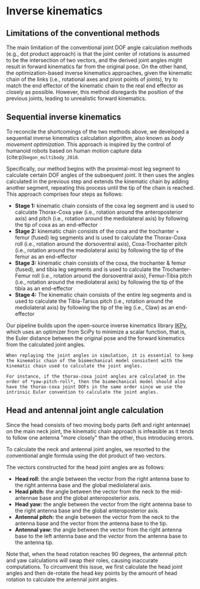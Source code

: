 # Inverse kinematics

## Limitations of the conventional methods

The main limitation of the conventional joint DOF angle calculation methods (e.g., dot product approach) is that the joint center of rotations is assumed to be the intersection of two vectors, and the derived joint angles might result in forward kinematics far from the original pose. On the other hand, the optimization-based inverse kinematics approaches, given the kinematic chain of the links (i.e., rotational axes and pivot points of joints), try to match the end effector of the kinematic chain to the real end effector as closely as possible. However, this method disregards the position of the previous joints, leading to unrealistic forward kinematics.

## Sequential inverse kinematics

To reconcile the shortcomings of the two methods above, we developed a sequential inverse kinematics calculation algorithm, also known as *body movement optimization*. This approach is inspired by the control of humanoid robots based on human motion capture data {cite:p}`begon_multibody_2018`.

Specifically, our method begins with the proximal-most leg segment to calculate certain DOF angles of the subsequent joint. It then uses the angles calculated in the previous step and extends the kinematic chain by adding another segment, repeating this process until the tip of the chain is reached. This approach comprises four steps as follows:

- **Stage 1:** kinematic chain consists of the coxa leg segment and is used to calculate Thorax-Coxa yaw (i.e., rotation around the anteroposterior axis) and pitch (i.e., rotation around the mediolateral axis) by following the tip of coxa as an end-effector
- **Stage 2:** kinematic chain consists of the coxa and the trochanter + femur (fused) leg segments and is used to calculate the Thorax-Coxa roll (i.e., rotation around the dorsoventral axis), Coxa-Trochanter pitch (i.e., rotation around the mediolateral axis) by following the tip of the femur as an end-effector
- **Stage 3:** kinematic chain consists of the coxa, the trochanter \& femur (fused), and tibia leg segments and is used to calculate the Trochanter-Femur roll (i.e., rotation around the dorsoventral axis), Femur-Tibia pitch (i.e., rotation around the mediolateral axis) by following the tip of the tibia as an end-effector
- **Stage 4:** The kinematic chain consists of the entire leg segments and is used to calculate the Tibia-Tarsus pitch (i.e., rotation around the mediolateral axis) by following the tip of the leg (i.e., Claw) as an end-effector

Our pipeline builds upon the open-source inverse kinematics library [IKPy](https://github.com/Phylliade/ikpy), which uses an optimizer from SciPy to minimize a scalar function, that is, the Euler distance between the original pose and the forward kinematics from the calculated joint angles.


```{note}
When replaying the joint angles in simulation, it is essential to keep the kinematic chain of the biomechanical model consistent with the kinematic chain used to calculate the joint angles.

For instance, if the thorax-coxa joint angles are calculated in the order of *yaw-pitch-roll*, then the biomechanical model should also have the thorax-coxa joint DOFs in the same order since we use the intrinsic Euler convention to calculate the joint angles.
```

## Head and antennal joint angle calculation

Since the head consists of two moving body parts (left and right antennae) on the main neck joint, the kinematic chain approach is infeasible as it tends to follow one antenna "more closely" than the other, thus introducing errors.

To calculate the neck and antennal joint angles, we resorted to the conventional angle formula using the dot product of two vectors.

The vectors constructed for the head joint angles are as follows:

- **Head roll:** the angle between the vector from the right antenna base to the right antenna base and the global mediolateral axis.
- **Head pitch:** the angle between the vector from the neck to the mid-antennae base and the global anteroposterior axis.
- **Head yaw:** the angle between the vector from the right antenna base to the right antenna base and the global anteroposterior axis.
- **Antennal pitch:** the angle between the vector from the neck to the antenna base and the vector from the antenna base to the tip.
- **Antennal yaw:** the angle between the vector from the right antenna base to the left antenna base and the vector from the antenna base to the antenna tip.

Note that, when the head rotation reaches 90 degrees, the antennal pitch and yaw calculations will swap their roles, causing inaccurate computations. To circumvent this issue, we first calculate the head joint angles and then de-rotate the head key points by the amount of head rotation to calculate the antennal joint angles.